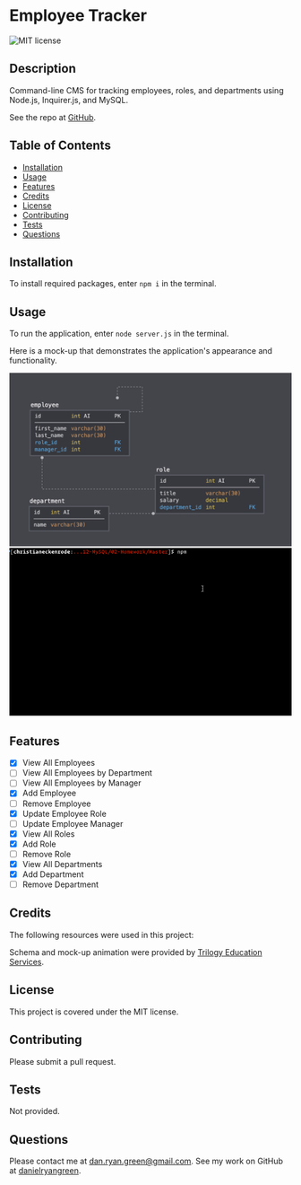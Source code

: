 # Employee Tracker
  ![MIT license](https://img.shields.io/badge/license-MIT-green)
  ## Description
  Command-line CMS for tracking employees, roles, and departments using Node.js, Inquirer.js, and MySQL.

  See the repo at [GitHub](https://github.com/danielryangreen/employee-tracker).
  ## Table of Contents
  * [Installation](#installation)
  * [Usage](#usage)
  * [Features](#features)
  * [Credits](#credits)
  * [License](#license)
  * [Contributing](#contributing)
  * [Tests](#tests)
  * [Questions](#questions)
  ## Installation
  To install required packages, enter `npm i` in the terminal.
  ## Usage
  To run the application, enter `node server.js` in the terminal.

  Here is a mock-up that demonstrates the application's appearance and functionality.

  ![database schema](Assets/schema.png)
  ![animation of employee tracker](Assets/employee-tracker.gif)
  ## Features
  - [x] View All Employees
  - [ ] View All Employees by Department
  - [ ] View All Employees by Manager
  - [x] Add Employee
  - [ ] Remove Employee
  - [x] Update Employee Role
  - [ ] Update Employee Manager
  - [x] View All Roles
  - [x] Add Role
  - [ ] Remove Role
  - [x] View All Departments
  - [x] Add Department
  - [ ] Remove Department
  ## Credits
  The following resources were used in this project:

  <!-- - [Bootstrap](https://getbootstrap.com/)
  - [Font Awesome](https://fontawesome.com/)
  - [Node.js](https://nodejs.org/en/)
  - [Express](https://expressjs.com/)
  - [npm uuid](https://www.npmjs.com/package/uuid) -->

  Schema and mock-up animation were provided by [Trilogy Education Services](https://trilogyed.com/).
  ## License
  This project is covered under the MIT license.
  ## Contributing
  Please submit a pull request.
  ## Tests
  Not provided.
  ## Questions
  Please contact me at dan.ryan.green@gmail.com. See my work on GitHub at [danielryangreen](https://github.com/danielryangreen/).